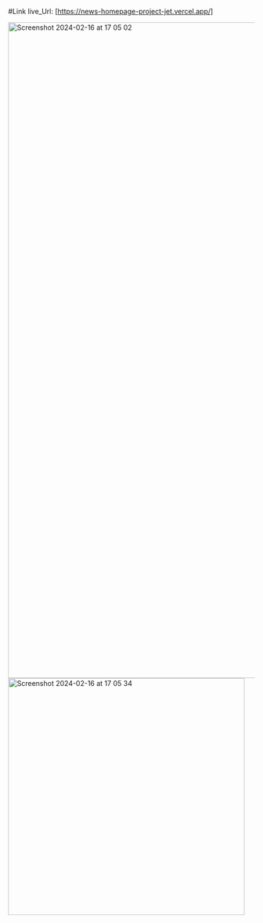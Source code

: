 #Link
live_Url: [https://news-homepage-project-jet.vercel.app/]

<img width="1337" alt="Screenshot 2024-02-16 at 17 05 02" src="https://github.com/user-attachments/assets/238f9cad-ce20-4654-803d-f42978f6f5fa">

<img width="483" alt="Screenshot 2024-02-16 at 17 05 34" src="https://github.com/user-attachments/assets/00ea3af8-b253-4f0b-9e9c-1e107e00d0bd">
